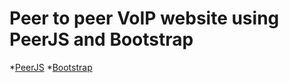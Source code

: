 Peer to peer VoIP website using PeerJS and Bootstrap
======
*[PeerJS](https://peerjs.com/ "PeerJS")
*[Bootstrap](https://getbootstrap.com/ "Bootstrap")
